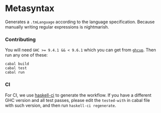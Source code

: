 # Metasyntax

Generates a `.tmLanguage` according to the language specification. Because manually writing regular expressions is nightmarish.

### Contributing

You will need `GHC >= 9.4.1 && < 9.6.1` which you can get from [`ghcup`](https://www.haskell.org/ghcup/). Then run any one of these:
```
cabal build
cabal test
cabal run
```

### CI

For CI, we use [haskell-ci](https://github.com/haskell-CI/haskell-ci) to generate the workflow. If you have a different GHC version and all test passes, please edit the `tested-with` in cabal file with such version, and then run `haskell-ci regenerate`.
